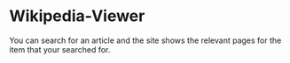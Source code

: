 # Wikipedia-Viewer
You can search for an article and the site shows the relevant pages for the item that your searched for.
